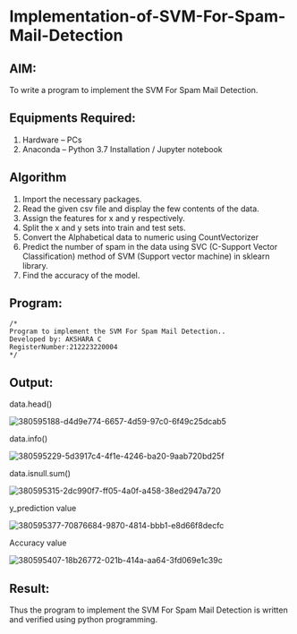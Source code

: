 # Implementation-of-SVM-For-Spam-Mail-Detection

## AIM:
To write a program to implement the SVM For Spam Mail Detection.

## Equipments Required:
1. Hardware – PCs
2. Anaconda – Python 3.7 Installation / Jupyter notebook

## Algorithm
1. Import the necessary packages.
2. Read the given csv file and display the few contents of the data.
3. Assign the features for x and y respectively.
4. Split the x and y sets into train and test sets.
5. Convert the Alphabetical data to numeric using CountVectorizer
6. Predict the number of spam in the data using SVC (C-Support Vector Classification) method of SVM (Support vector machine) in sklearn library.
7. Find the accuracy of the model.

## Program:
```
/*
Program to implement the SVM For Spam Mail Detection..
Developed by: AKSHARA C
RegisterNumber:212223220004  
*/
```

## Output:
data.head()

![380595188-d4d9e774-6657-4d59-97c0-6f49c25dcab5](https://github.com/user-attachments/assets/38585738-40ca-49b5-888e-6db45cbfcd17)

data.info()

![380595229-5d3917c4-4f1e-4246-ba20-9aab720bd25f](https://github.com/user-attachments/assets/452f1fe3-249e-4f32-9e85-adc9a3ef9418)

data.isnull.sum()

![380595315-2dc990f7-ff05-4a0f-a458-38ed2947a720](https://github.com/user-attachments/assets/f16a75bc-3134-4bde-81ba-d4ff51c9dd6b)

y_prediction value

![380595377-70876684-9870-4814-bbb1-e8d66f8decfc](https://github.com/user-attachments/assets/992d6ca4-706e-4e3e-8668-db6c3139f5a2)

Accuracy value

![380595407-18b26772-021b-414a-aa64-3fd069e1c39c](https://github.com/user-attachments/assets/69d2e226-d797-4a6b-8566-dfad1daf0001)


## Result:
Thus the program to implement the SVM For Spam Mail Detection is written and verified using python programming.
